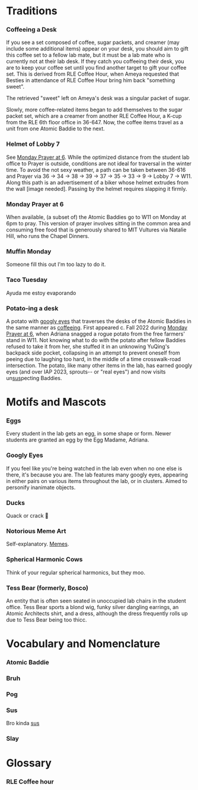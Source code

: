 # Traditions
### Coffeeing a Desk
If you see a set composed of coffee, sugar packets, and creamer (may include some additional items) appear on your desk, you should aim to gift this coffee set to a fellow lab mate, but it must be a lab mate who is currently not at their lab desk. If they catch you coffeeing their desk, you are to keep your coffee set until you find another target to gift your coffee set. This is derived from RLE Coffee Hour, when Ameya requested that Besties in attendance of RLE Coffee Hour bring him back "something sweet". 

The retrieved "sweet" left on Ameya's desk was a singular packet of sugar.

Slowly, more coffee-related items began to add themselves to the sugar packet set, which are a creamer from another RLE Coffee Hour, a K-cup from the RLE 6th floor office in 36-647. Now, the coffee items travel as a unit from one Atomic Baddie to the next.

### Helmet of Lobby 7
See [Monday Prayer at 6](#monday-prayer-at-6). While the optimized distance from the student lab office to Prayer is outside, conditions are not ideal for traversal in the winter time. To avoid the not sexy weather, a path can be taken between 36-616 and Prayer via 36 → 34 → 38 → 39 → 37 → 35 → 33 → 9 → Lobby 7 → W11. Along this path is an advertisement of a biker whose helmet extrudes from the wall [image needed]. Passing by the helmet requires slapping it firmly.

### Monday Prayer at 6
When available, (a subset of) the Atomic Baddies go to W11 on Monday at 6pm to pray. This version of prayer involves sitting in the common area and consuming free food that is generously shared to MIT Vultures via Natalie Hill, who runs the Chapel Dinners.

### Muffin Monday
Someone fill this out I'm too lazy to do it.

### Taco Tuesday
Ayuda me estoy evaporando

### Potato-ing a desk 
A potato with [googly eyes](#googly-eyes) that traverses the desks of the Atomic Baddies in the same manner as [coffeeing](#coffeeing-a-desk). First appeared c. Fall 2022 during [Monday Prayer at 6](#monday-prayer-at-6), when Adriana snagged a rogue potato from the free farmers' stand in W11. Not knowing what to do with the potato after fellow Baddies refused to take it from her, she stuffed it in an unknowing YuQing's backpack side pocket, collapsing in an attempt to prevent oneself from peeing due to laughing too hard, in the middle of a time crosswalk-road intersection. The potato, like many other items in the lab, has earned googly eyes (and over IAP 2023, sprouts-- or "real eyes") and now visits un[sus](#sus)pecting Baddies.

# Motifs and Mascots
### Eggs
Every student in the lab gets an egg, in some shape or form. Newer students are granted an egg by the Egg Madame, Adriana.
### Googly Eyes
If you feel like you're being watched in the lab even when no one else is there, it's because you are. The lab features many googly eyes, appearing in either pairs on various items throughout the lab, or in clusters. Aimed to personify inanimate objects.
### Ducks
Quack or crack 👀
### Notorious Meme Art
Self-explanatory. [Memes](#).
### Spherical Harmonic Cows
Think of your regular spherical harmonics, but they moo. 

### Tess Bear (formerly, Bosco)
An entity that is often seen seated in unoccupied lab chairs in the student office. Tess Bear sports a blond wig, funky silver dangling earrings, an Atomic Architects shirt, and a dress, although the dress frequently rolls up due to Tess Bear being too thicc.

# Vocabulary and Nomenclature
### Atomic Baddie
### Bruh
### Pog
### Sus
Bro kinda [sus](https://docs.e3nn.org/en/stable/api/math/math.html?highlight=Unit%20step#e3nn.math.soft_unit_step)
### Slay

# Glossary
### RLE Coffee hour
